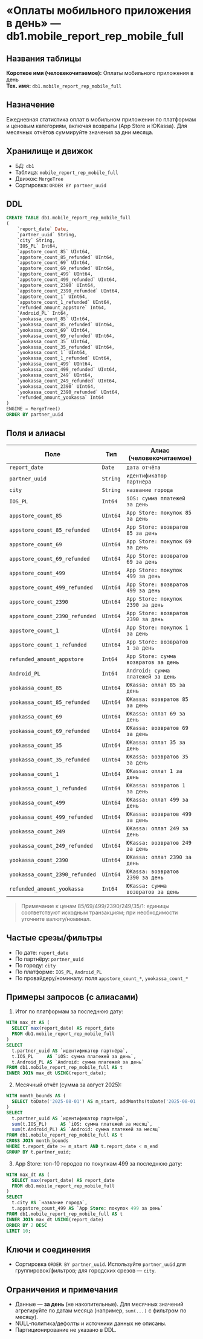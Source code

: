 # «Оплаты мобильного приложения в день» — db1.mobile_report_rep_mobile_full

## Названия таблицы

**Короткое имя (человекочитаемое):** Оплаты мобильного приложения в день  
**Тех. имя:** `db1.mobile_report_rep_mobile_full`

## Назначение
Ежедневная статистика оплат в мобильном приложении по платформам и ценовым категориям, включая возвраты (App Store и ЮKassa). Для месячных отчётов суммируйте значения за дни месяца.

## Хранилище и движок
- БД: `db1`
- Таблица: `mobile_report_rep_mobile_full`
- Движок: `MergeTree`
- Сортировка: `ORDER BY partner_uuid`

## DDL
```sql
CREATE TABLE db1.mobile_report_rep_mobile_full
(
    `report_date` Date,
    `partner_uuid` String,
    `city` String,
    `IOS_PL` Int64,
    `appstore_count_85` UInt64,
    `appstore_count_85_refunded` UInt64,
    `appstore_count_69` UInt64,
    `appstore_count_69_refunded` UInt64,
    `appstore_count_499` UInt64,
    `appstore_count_499_refunded` UInt64,
    `appstore_count_2390` UInt64,
    `appstore_count_2390_refunded` UInt64,
    `appstore_count_1` UInt64,
    `appstore_count_1_refunded` UInt64,
    `refunded_amount_appstore` Int64,
    `Android_PL` Int64,
    `yookassa_count_85` UInt64,
    `yookassa_count_85_refunded` UInt64,
    `yookassa_count_69` UInt64,
    `yookassa_count_69_refunded` UInt64,
    `yookassa_count_35` UInt64,
    `yookassa_count_35_refunded` UInt64,
    `yookassa_count_1` UInt64,
    `yookassa_count_1_refunded` UInt64,
    `yookassa_count_499` UInt64,
    `yookassa_count_499_refunded` UInt64,
    `yookassa_count_249` UInt64,
    `yookassa_count_249_refunded` UInt64,
    `yookassa_count_2390` UInt64,
    `yookassa_count_2390_refunded` UInt64,
    `refunded_amount_yookassa` Int64
)
ENGINE = MergeTree()
ORDER BY partner_uuid
```

## Поля и алиасы
| Поле                              | Тип     | Алиас (человекочитаемое)                           |
|---                                |---      |---                                                 |
| `report_date`                     | `Date`  | `дата отчёта`                                      |
| `partner_uuid`                    | `String`| `идентификатор партнёра`                           |
| `city`                            | `String`| `название города`                                  |
| `IOS_PL`                          | `Int64` | `iOS: сумма платежей за день`                      |
| `appstore_count_85`               | `UInt64`| `App Store: покупок 85 за день`                    |
| `appstore_count_85_refunded`      | `UInt64`| `App Store: возвратов 85 за день`                  |
| `appstore_count_69`               | `UInt64`| `App Store: покупок 69 за день`                    |
| `appstore_count_69_refunded`      | `UInt64`| `App Store: возвратов 69 за день`                  |
| `appstore_count_499`              | `UInt64`| `App Store: покупок 499 за день`                   |
| `appstore_count_499_refunded`     | `UInt64`| `App Store: возвратов 499 за день`                 |
| `appstore_count_2390`             | `UInt64`| `App Store: покупок 2390 за день`                  |
| `appstore_count_2390_refunded`    | `UInt64`| `App Store: возвратов 2390 за день`                |
| `appstore_count_1`                | `UInt64`| `App Store: покупок 1 за день`                     |
| `appstore_count_1_refunded`       | `UInt64`| `App Store: возвратов 1 за день`                   |
| `refunded_amount_appstore`        | `Int64` | `App Store: сумма возвратов за день`               |
| `Android_PL`                      | `Int64` | `Android: сумма платежей за день`                  |
| `yookassa_count_85`               | `UInt64`| `ЮKassa: оплат 85 за день`                         |
| `yookassa_count_85_refunded`      | `UInt64`| `ЮKassa: возвратов 85 за день`                     |
| `yookassa_count_69`               | `UInt64`| `ЮKassa: оплат 69 за день`                         |
| `yookassa_count_69_refunded`      | `UInt64`| `ЮKassa: возвратов 69 за день`                     |
| `yookassa_count_35`               | `UInt64`| `ЮKassa: оплат 35 за день`                         |
| `yookassa_count_35_refunded`      | `UInt64`| `ЮKassa: возвратов 35 за день`                     |
| `yookassa_count_1`                | `UInt64`| `ЮKassa: оплат 1 за день`                          |
| `yookassa_count_1_refunded`       | `UInt64`| `ЮKassa: возвратов 1 за день`                      |
| `yookassa_count_499`              | `UInt64`| `ЮKassa: оплат 499 за день`                        |
| `yookassa_count_499_refunded`     | `UInt64`| `ЮKassa: возвратов 499 за день`                    |
| `yookassa_count_249`              | `UInt64`| `ЮKassa: оплат 249 за день`                        |
| `yookassa_count_249_refunded`     | `UInt64`| `ЮKassa: возвратов 249 за день`                    |
| `yookassa_count_2390`             | `UInt64`| `ЮKassa: оплат 2390 за день`                       |
| `yookassa_count_2390_refunded`    | `UInt64`| `ЮKassa: возвратов 2390 за день`                   |
| `refunded_amount_yookassa`        | `Int64` | `ЮKassa: сумма возвратов за день`                  |

> Примечание к ценам 85/69/499/2390/249/35/1: единицы соответствуют исходным транзакциям; при необходимости уточните валюту/номинал.

## Частые срезы/фильтры
- По дате: `report_date`
- По партнёру: `partner_uuid`
- По городу: `city`
- По платформе: `IOS_PL`, `Android_PL`
- По провайдеру/номиналу: поля `appstore_count_*`, `yookassa_count_*`

## Примеры запросов (с алиасами)

1) Итог по платформам за последнюю дату:
```sql
WITH max_dt AS (
  SELECT max(report_date) AS report_date
  FROM db1.mobile_report_rep_mobile_full
)
SELECT
  t.partner_uuid AS `идентификатор партнёра`,
  t.IOS_PL     AS `iOS: сумма платежей за день`,
  t.Android_PL AS `Android: сумма платежей за день`
FROM db1.mobile_report_rep_mobile_full AS t
INNER JOIN max_dt USING(report_date);
```

2) Месячный отчёт (сумма за август 2025):
```sql
WITH month_bounds AS (
  SELECT toDate('2025-08-01') AS m_start, addMonths(toDate('2025-08-01'), 1) AS m_end
)
SELECT
  t.partner_uuid AS `идентификатор партнёра`,
  sum(t.IOS_PL)     AS `iOS: сумма платежей за месяц`,
  sum(t.Android_PL) AS `Android: сумма платежей за месяц`
FROM db1.mobile_report_rep_mobile_full AS t
CROSS JOIN month_bounds
WHERE t.report_date >= m_start AND t.report_date < m_end
GROUP BY t.partner_uuid;
```

3) App Store: топ-10 городов по покупкам 499 за последнюю дату:
```sql
WITH max_dt AS (
  SELECT max(report_date) AS report_date
  FROM db1.mobile_report_rep_mobile_full
)
SELECT
  t.city AS `название города`,
  t.appstore_count_499 AS `App Store: покупок 499 за день`
FROM db1.mobile_report_rep_mobile_full AS t
INNER JOIN max_dt USING(report_date)
ORDER BY 2 DESC
LIMIT 10;
```

## Ключи и соединения
- Сортировка `ORDER BY partner_uuid`. Используйте `partner_uuid` для группировок/фильтров; для городских срезов — `city`.

## Ограничения и примечания
- Данные — **за день** (не накопительные). Для месячных значений агрегируйте по датам месяца (например, `sum(...)` с фильтром по месяцу).
- NULL-политика/дефолты и источники данных не описаны.
- Партиционирование не указано в DDL.